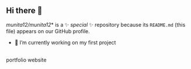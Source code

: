 ## Hi there 👋
*munita12/munita12** is a ✨ _special_ ✨ repository because its `README.md` (this file) appears on our GitHub profile.

- 🔭 I’m currently working on my first project
<br>
portfolio website
